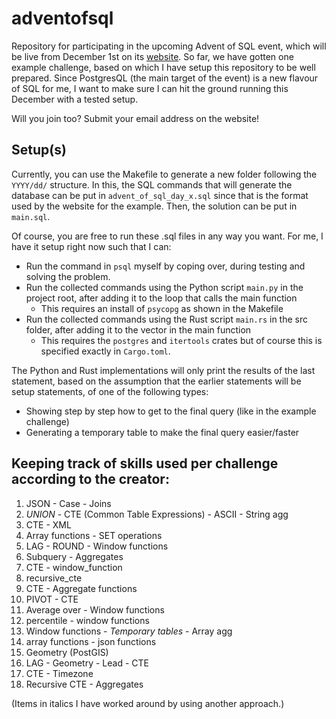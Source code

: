 # adventofsql
Repository for participating in the upcoming Advent of SQL event, which will be live from December 1st on its 
[website](https://www.adventofsql.com/). So far, we have gotten one example challenge, based on which I have setup this repository to be
well prepared. Since PostgresQL (the main target of the event) is a new flavour of SQL for me, I want to make sure I
can hit the ground running this December with a tested setup.

Will you join too? Submit your email address on the website!

## Setup(s)
Currently, you can use the Makefile to generate a new folder following the `YYYY/dd/` structure. In this, the SQL
commands that will generate the database can be put in `advent_of_sql_day_x.sql` since that is the format used by the
website for the example. Then, the solution can be put in `main.sql`.

Of course, you are free to run these .sql files in any way you want. For me, I have it setup right now such that I can:
- Run the command in `psql` myself by coping over, during testing and solving the problem.
- Run the collected commands using the Python script `main.py` in the project root, after adding it to the loop that
calls the main function
  - This requires an install of `psycopg` as shown in the Makefile
- Run the collected commands using the Rust script `main.rs` in the src folder, after adding it to the vector in the
main function
  - This requires the `postgres` and `itertools` crates but of course this is specified exactly in `Cargo.toml`.

The Python and Rust implementations will only print the results of the last statement, based on the assumption that the
earlier statements will be setup statements, of one of the following types:
- Showing step by step how to get to the final query (like in the example challenge)
- Generating a temporary table to make the final query easier/faster

## Keeping track of skills used per challenge according to the creator:
1. JSON - Case - Joins
2. _UNION_ - CTE (Common Table Expressions) - ASCII - String agg
3. CTE - XML
4. Array functions - SET operations
5. LAG - ROUND - Window functions
6. Subquery - Aggregates
7. CTE - window_function
8. recursive_cte
9. CTE - Aggregate functions
10. PIVOT - CTE
11. Average over - Window functions
12. percentile - window functions
13. Window functions - _Temporary tables_ - Array agg
14. array functions - json functions
15. Geometry (PostGIS)
16. LAG - Geometry - Lead - CTE
17. CTE - Timezone
18. Recursive CTE - Aggregates


(Items in italics I have worked around by using another approach.)